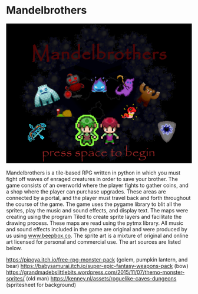 # Mandelbrothers

![alt text](https://raw.githubusercontent.com/petervieira/mandelbrothers/master/src/images/menu.png)

Mandelbrothers is a tile-based RPG written in python in which you must fight off waves of enraged creatures in order to save your brother. The game consists of an overworld where the player fights to gather coins, and a shop where the player can purchase upgrades. These areas are connected by a portal, and the player must travel back and forth throughout the course of the game.
The game uses the pygame library to blit all the sprites, play the music and sound effects, and display text. The maps were creating using the program Tiled to create sprite layers and facilitate the drawing process. These maps are read using the pytmx library. All music and sound effects included in the game are original and were produced by us using www.beepbox.co. The sprite art is a mixture of original and online art licensed for personal and commercial use. The art sources are listed below.

https://pipoya.itch.io/free-rpg-monster-pack (golem, pumpkin lantern, and bear)
https://babysamurai.itch.io/super-epic-fantasy-weapons-pack (bow)
https://grandmadebslittlebits.wordpress.com/2015/11/07/themo-monster-sprites/ (old man)
https://kenney.nl/assets/roguelike-caves-dungeons (spritesheet for background)
